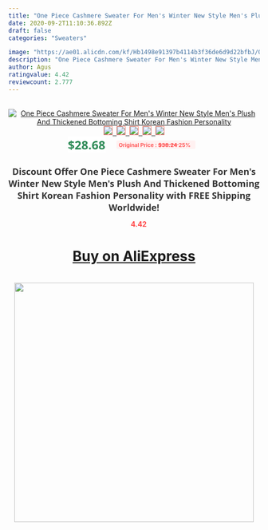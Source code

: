 ```yaml
---
title: "One Piece Cashmere Sweater For Men's Winter New Style Men's Plush And Thickened Bottoming Shirt Korean Fashion Personality"
date: 2020-09-2T11:10:36.892Z
draft: false
categories: "Sweaters"

image: "https://ae01.alicdn.com/kf/Hb1498e91397b4114b3f36de6d9d22bfbJ/One-Piece-Cashmere-Sweater-For-Men-s-Winter-New-Style-Men-s-Plush-And-Thickened-Bottoming.jpg"
description: "One Piece Cashmere Sweater For Men's Winter New Style Men's Plush And Thickened Bottoming Shirt Korean Fashion Personality"
author: Agus
ratingvalue: 4.42
reviewcount: 2.777
---
```

<br>
<div style="text-align: center;">
<a href="https://s.click.aliexpress.com/e/_AaMmXL" target="_blank" rel="nofollow noopener noreferrer"><img alt="One Piece Cashmere Sweater For Men's Winter New Style Men's Plush And Thickened Bottoming Shirt Korean Fashion Personality" class="magnifier-image" src="https://ae01.alicdn.com/kf/Hb1498e91397b4114b3f36de6d9d22bfbJ/One-Piece-Cashmere-Sweater-For-Men-s-Winter-New-Style-Men-s-Plush-And-Thickened-Bottoming.jpg_640x640.jpg">
<br>
<img style="border:1px solid salmon" src="https://ae01.alicdn.com/kf/Hb1498e91397b4114b3f36de6d9d22bfbJ/One-Piece-Cashmere-Sweater-For-Men-s-Winter-New-Style-Men-s-Plush-And-Thickened-Bottoming.jpg_120x120.jpg">&nbsp;&nbsp;<img style="border:1px solid salmon" src="https://ae01.alicdn.com/kf/H2aaf797a8cf14b6a8286fd87a843af12G/One-Piece-Cashmere-Sweater-For-Men-s-Winter-New-Style-Men-s-Plush-And-Thickened-Bottoming.jpg_120x120.jpg">&nbsp;&nbsp;<img style="border:1px solid salmon" src="https://ae01.alicdn.com/kf/H3dfcc2fa5fa34766a99b730d9f813e5eQ/One-Piece-Cashmere-Sweater-For-Men-s-Winter-New-Style-Men-s-Plush-And-Thickened-Bottoming.jpg_120x120.jpg">&nbsp;&nbsp;<img style="border:1px solid salmon" src="https://ae01.alicdn.com/kf/H9b24e4544cb54b419d5c1d263430d16bv/One-Piece-Cashmere-Sweater-For-Men-s-Winter-New-Style-Men-s-Plush-And-Thickened-Bottoming.png_120x120.jpg">&nbsp;&nbsp;<img style="border:1px solid salmon" src="https://ae01.alicdn.com/kf/Hd330a67b8f174949b73706af9ad459ffK/One-Piece-Cashmere-Sweater-For-Men-s-Winter-New-Style-Men-s-Plush-And-Thickened-Bottoming.jpg_120x120.jpg"></a></div><br0>
<div style="text-align: center;"><span style="background-color: white; border: 0px; box-sizing: border-box; color: seagreen; display: inline-block; font-family: &quot;open sans&quot; , &quot;arial&quot; , &quot;helvetica&quot; , sans-serif , &quot;heiti&quot;; font-size: 24px; font-stretch: inherit; font-weight: 700; line-height: inherit; margin: 0px 10px 0px 0px; padding: 0px; vertical-align: middle;">$28.68 </span>
<span style="background: rgb(255 , 241 , 241); border-radius: 3px; border: 0px; box-sizing: border-box; color: #ff4747; display: inline-block; font-family: inherit; font-size: 12px; font-stretch: inherit; font-style: inherit; font-variant: inherit; font-weight: 600; line-height: inherit; margin: 0px; padding: 2px 5px; transform: scale(0.9); vertical-align: middle;">Original Price : <b style="text-decoration: line-through;">$38.24 </b> 25%&nbsp;&nbsp;</span></div>
<h1 style="color: #333333; display: inline-block; font-family: &quot;open sans&quot; , &quot;arial&quot; , &quot;helvetica&quot; , sans-serif , &quot;heiti&quot;; font-size: 18px; font-stretch: inherit; font-weight: 700; text-align: center;">Discount Offer One Piece Cashmere Sweater For Men's Winter New Style Men's Plush And Thickened Bottoming Shirt Korean Fashion Personality with FREE Shipping Worldwide!</h1>
<div style="color: #ff4747; text-align: center;">
<img src="https://4.bp.blogspot.com/-M0ZcTcb-5uY/XleCXlxnR4I/AAAAAAAAAEc/OrjgMkXV1oMQFaCRZj5HQwOCBcu3w1FegCPcBGAYYCw/s1600/star.png" style="height: 15px;">&nbsp;<b>4.42</b></div>
<div class="button_cont" align="center"><a class="buynow_a" href="https://s.click.aliexpress.com/e/_AaMmXL" target="_blank" rel="nofollow noopener noreferrer"><H1>Buy on AliExpress</H1></a></div><br>
<div class="separator" style="clear: both; text-align: center;">
<img src="https://lh3.googleusercontent.com/-pTy5HemUv9M/XlePHvY0dAI/AAAAAAAAAE4/0nX5iRUoIWY8eMW9Dpxeirr157OZliDIgCLcBGAsYHQ/s1600/badge.gif" width="480">
</div>
